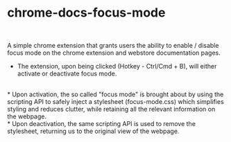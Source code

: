 # chrome-docs-focus-mode
<br>

A simple chrome extension that grants users the ability to enable / disable focus mode on the chrome extension and webstore documentation pages.
<br>

* The extension, upon being clicked (Hotkey - Ctrl/Cmd + B), will either activate or deactivate focus mode.
<br>
* Upon activation, the so called "focus mode" is brought about by using the scripting API to safely inject a stylesheet (focus-mode.css) which simplifies styling and reduces clutter, while retaining all the relevant information on the webpage. 
<br>
* Upon deactivation, the same scripting API is used to remove the stylesheet, returning us to the original view of the webpage. 

